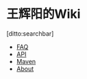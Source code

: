 # 王辉阳的Wiki

[ditto:searchbar]

- [FAQ](#docs/faq)
- [API](#docs/api)
- [Maven](#docs/maven)
- [About](#doc/about)

